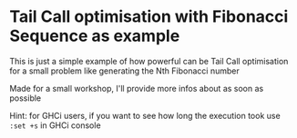 # Tail Call optimisation with Fibonacci Sequence as example

This is just a simple example of how powerful can be Tail Call optimisation
for a small problem like generating the Nth Fibonacci number

Made for a small workshop, I'll provide more infos about as soon as possible

Hint: for GHCi users, if you want to see how long the execution took
use `:set +s` in GHCi console
